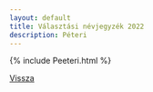 ```yaml
---
layout: default
title: Választási névjegyzék 2022
description: Péteri
---
```


{% include Peeteri.html %}

[Vissza](./)